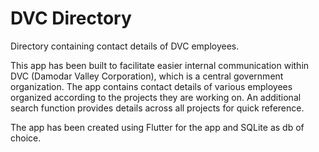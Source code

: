 # DVC Directory

Directory containing contact details of DVC employees.

This app has been built to facilitate easier internal communication within DVC (Damodar Valley Corporation), 
which is a central government organization.
The app contains contact details of various employees organized according to the projects they are working on.
An additional search function provides details across all projects for quick reference.

The app has been created using Flutter for the app and SQLite as db of choice.
